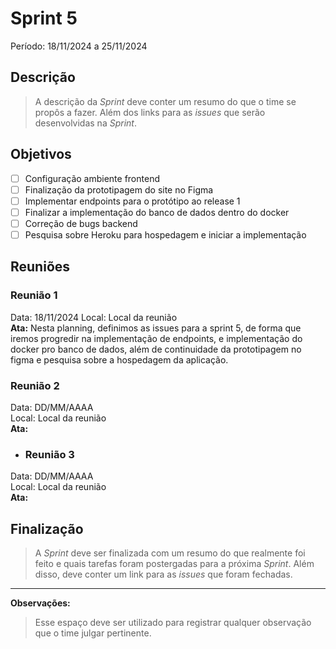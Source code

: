 # Sprint 5
Período: 18/11/2024 a 25/11/2024

## Descrição
> A descrição da _Sprint_ deve conter um resumo do que o time se propôs a fazer. Além dos links para as _issues_ que serão desenvolvidas na _Sprint_.

## Objetivos
- [ ] Configuração ambiente frontend
- [ ] Finalização da prototipagem do site no Figma
- [ ] Implementar endpoints para o protótipo ao release 1
- [ ] Finalizar a implementação do banco de dados dentro do docker
- [ ] Correção de bugs backend
- [ ] Pesquisa sobre Heroku para hospedagem e iniciar a implementação

## Reuniões
### Reunião 1
Data: 18/11/2024
Local: Local da reunião  
**Ata:**  Nesta planning, definimos as issues para a sprint 5, de forma que iremos progredir na implementação de endpoints, e implementação do docker pro banco de dados, além de continuidade da prototipagem no figma e pesquisa sobre a hospedagem da aplicação.


### Reunião 2
Data: DD/MM/AAAA  
Local: Local da reunião  
**Ata:**


- ### Reunião 3
Data: DD/MM/AAAA  
Local: Local da reunião  
**Ata:**


## Finalização
> A _Sprint_ deve ser finalizada com um resumo do que realmente foi feito e quais tarefas foram postergadas para a próxima _Sprint_. Além disso, deve conter um link para as _issues_ que foram fechadas.

---

**Observações:**
> Esse espaço deve ser utilizado para registrar qualquer observação que o time julgar pertinente.
